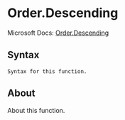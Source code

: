 # Order.Descending

Microsoft Docs: [Order.Descending](https://docs.microsoft.com/en-us/powerquery-m/order-descending)

## Syntax

```
Syntax for this function.
```

## About

About this function.

